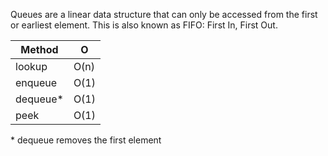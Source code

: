 
Queues are a linear data structure that can only be accessed from the first or earliest element. This is also known as FIFO: First In, First Out.

| Method | O |
| ---- | ---- |
| lookup | O(n) |
| enqueue | O(1) |
| dequeue* | O(1) |
| peek | O(1) |
\* dequeue removes the first element

